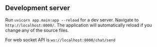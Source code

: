 ## Development server

Run `uvicorn app.main:app --reload` for a dev server. Navigate to `http://localhost:8000/`. The application will automatically reload if you change any of the source files.

For web socket API is `ws://localhost:8000/chat/send`